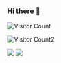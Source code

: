 ### Hi there 👋

![Visitor Count](https://satisfying-eggplant-brazil.glitch.me/count.svg)


![Visitor Count2](https://pleasant-plastic-curiosity.glitch.me/counter)

<!--
**ztracer/ztracer** is a ✨ _special_ ✨ repository because its `README.md` (this file) appears on your GitHub profile.

Here are some ideas to get you started:

- 🔭 I’m currently working on ...
- 🌱 I’m currently learning ...
- 👯 I’m looking to collaborate on ...
- 🤔 I’m looking for help with ...
- 💬 Ask me about ...
- 📫 How to reach me: ...
- 😄 Pronouns: ...
- ⚡ Fun fact: ...
-->
<img src="https://pleasant-plastic-curiosity.glitch.me/counter">
<img src="https://satisfying-eggplant-brazil.glitch.me/count.svg">
